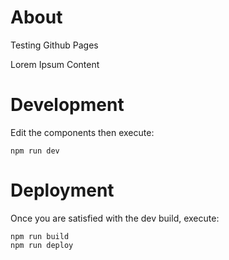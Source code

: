 # About

Testing Github Pages

Lorem Ipsum Content

# Development

Edit the components then execute:

```
npm run dev
```

# Deployment

Once you are satisfied with the dev build, execute:

```
npm run build
npm run deploy
```
